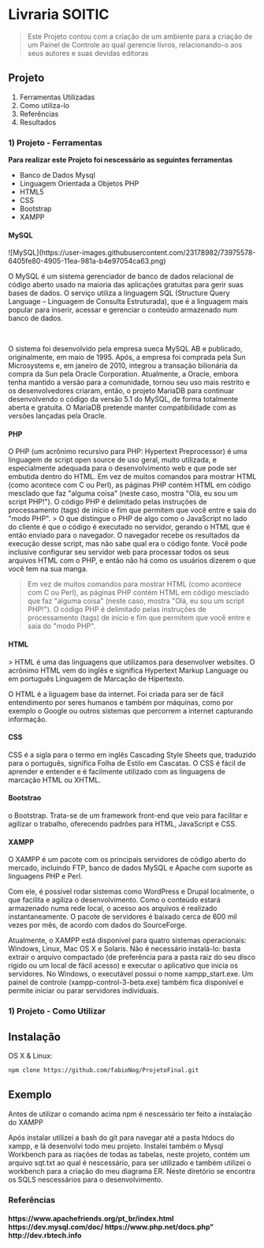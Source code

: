 # Livraria SOITIC

>Este Projeto contou com a criação de um ambiente para a criação de um Painel de Controle ao qual gerencie livros, relacionando-o aos seus autores e suas devidas editoras
  
 <h2>Projeto</h2>
<ol>
<li>Ferramentas Utilizadas</li>
<li>Como utiliza-lo</li>
<li>Referências</li>
<li>Resultados</li>
</ol>

<h3>1) Projeto - Ferramentas</h3>
<strong>Para realizar este Projeto foi nescessário as seguintes ferramentas</strong>
<ul>
<li>Banco de Dados Mysql</li>
<li>Linguagem Orientada a Objetos PHP</li>
<li>HTML5</li>
<li>CSS</li>
 <li>Bootstrap</li>
<li>XAMPP</li>
</ul>

<h4>MySQL</h4>
![MySQL](https://user-images.githubusercontent.com/23178982/73975578-6405fe80-4905-11ea-981a-b4e97054ca63.png)

<p>O MySQL é um sistema gerenciador de banco de dados relacional de código aberto usado na maioria das aplicações gratuitas para gerir suas bases de dados. O serviço utiliza a linguagem SQL (Structure Query Language – Linguagem de Consulta Estruturada), que é a linguagem mais popular para inserir, acessar e gerenciar o conteúdo armazenado num banco de dados.<p> <br/>
<p>O sistema foi desenvolvido pela empresa sueca MySQL AB e publicado, originalmente, em maio de 1995. Após, a empresa foi comprada pela Sun Microsystems e, em janeiro de 2010, integrou a transação bilionária da compra da Sun pela Oracle Corporation. Atualmente, a Oracle, embora tenha mantido a versão para a comunidade, tornou seu uso mais restrito e os desenvolvedores criaram, então, o projeto MariaDB para continuar desenvolvendo o código da versão 5.1 do MySQL, de forma totalmente aberta e gratuita. O MariaDB pretende manter compatibilidade com as versões lançadas pela Oracle.</p>

<h4>PHP</h4>
<p> O PHP (um acrônimo recursivo para PHP: Hypertext Preprocessor) é uma linguagem de script open source de uso geral, muito utilizada, e especialmente adequada para o desenvolvimento web e que pode ser embutida dentro do HTML.
Em vez de muitos comandos para mostrar HTML (como acontece com C ou Perl), as páginas PHP contém HTML em código mesclado que faz "alguma coisa" (neste caso, mostra "Olá, eu sou um script PHP!"). O código PHP é delimitado pelas instruções de processamento (tags) de início e fim <?php e ?> que permitem que você entre e saia do "modo PHP".
> O que distingue o PHP de algo como o JavaScript no lado do cliente é que o código é executado no servidor, gerando o HTML que é então enviado para o navegador. O navegador recebe os resultados da execução desse script, mas não sabe qual era o código fonte. Você pode inclusive configurar seu servidor web para processar todos os seus arquivos HTML com o PHP, e então não há como os usuários dizerem o que você tem na sua manga.<p>
 
 > Em vez de muitos comandos para mostrar HTML (como acontece com C ou Perl), as páginas PHP contém HTML em código mesclado que faz "alguma coisa" (neste caso, mostra "Olá, eu sou um script PHP!"). O código PHP é delimitado pelas instruções de processamento (tags) de início e fim <?php e ?> que permitem que você entre e saia do "modo PHP".

<h4>HTML</h4>
> HTML é uma das linguagens que utilizamos para desenvolver websites. O acrônimo HTML vem do inglês e significa Hypertext Markup Language ou em português Linguagem de Marcação de Hipertexto.

<p>O HTML é a liguagem base da internet. Foi criada para ser de fácil entendimento por seres humanos e também por máquinas, como por exemplo o Google ou outros sistemas que percorrem a internet capturando informação.<p>

<h4>CSS</h4>

CSS é a sigla para o termo em inglês Cascading Style Sheets que, traduzido para o português, significa Folha de Estilo em Cascatas. O CSS é fácil de aprender e entender e é facilmente utilizado com as linguagens de marcação HTML ou XHTML. 

<h4>Bootstrao</h4>
o Bootstrap. Trata-se de um framework front-end que veio para facilitar e agilizar o trabalho, oferecendo padrões para HTML, JavaScript e CSS.

<h4>XAMPP</h4>

<p>O XAMPP é um pacote com os principais servidores de código aberto do mercado, incluindo FTP, banco de dados MySQL e Apache com suporte as linguagens PHP e Perl.

Com ele, é possível rodar sistemas como WordPress e Drupal localmente, o que facilita e agiliza o desenvolvimento. Como o conteúdo estará armazenado numa rede local, o acesso aos arquivos é realizado instantaneamente. O pacote de servidores é baixado cerca de 600 mil vezes por mês, de acordo com dados do SourceForge.

Atualmente, o XAMPP está disponível para quatro sistemas operacionais: Windows, Linux, Mac OS X e Solaris. Não é necessário instalá-lo: basta extrair o arquivo compactado (de preferência para a pasta raiz do seu disco rígido ou um local de fácil acesso) e executar o aplicativo que inicia os servidores. No Windows, o executável possui o nome xampp_start.exe. Um painel de controle (xampp-control-3-beta.exe) também fica disponível e permite iniciar ou parar servidores individuais.</p>

<h3>1) Projeto - Como Utilizar</h3>

## Instalação

OS X & Linux:

```sh
npm clone https://github.com/fabioNog/ProjetoFinal.git
```
## Exemplo

Antes de utilizar o comando acima npm é nescessário ter feito a instalação do XAMPP <a hrfe="https://www.apachefriends.org/pt_br/index.html"></a>

Após instalar utilizei a bash do git para navegar até a pasta htdocs do xampp, e lá desenvolvi todo meu projeto.
Instalei também o Mysql Workbench para as riações de todas as tabelas, neste projeto, contém um arquivo sqt.txt ao qual é nescessário, para ser utilizado e também utilizei o workbench para a criação do meu diagrama ER. Neste diretório se encontra os SQLS nescessários para o desenvolvimento.

<h3>Referências<h4>
https://www.apachefriends.org/pt_br/index.html
https://dev.mysql.com/doc/
https://www.php.net/docs.php"
http://dev.rbtech.info
  </ul>


